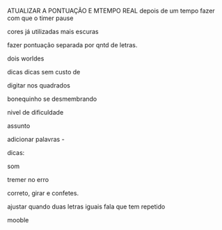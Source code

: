 ATUALIZAR A PONTUAÇÃO E MTEMPO REAL
depois de um tempo fazer com que o timer pause

cores já utilizadas mais escuras

fazer pontuação separada por qntd de letras.

dois worldes

dicas
dicas sem custo de

digitar nos quadrados


bonequinho se desmembrando

nivel de dificuldade

assunto

adicionar palavras - 

dicas:

som

tremer no erro

correto, girar e confetes.

ajustar quando duas letras iguais fala que tem repetido






mooble
